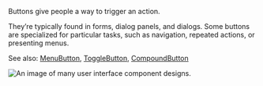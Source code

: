 Buttons give people a way to trigger an action.

They’re typically found in forms, dialog panels, and dialogs. Some buttons are specialized for particular tasks,
such as navigation, repeated actions, or presenting menus.

See also:
[MenuButton](/?path=/docs/components-menubutton--menu-button-default),
[ToggleButton](/?path=/docs/components-togglebutton--toggle-button-default),
[CompoundButton](/?path=/docs/components-compoundbutton--compound-button-default)

<img class="featured-image" src="./fluentui-banner2.jpg" alt="An image of many user interface component designs." />

